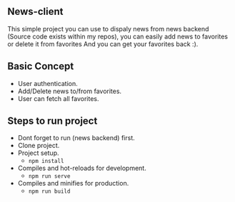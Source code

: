 ## News-client
This simple project you can use to dispaly news from news backend (Source code exists within my repos), you can easily add news to favorites or delete it from favorites And you can get your favorites back :).

## Basic Concept
* User authentication.
* Add/Delete news to/from favorites.
* User can fetch all favorites.

## Steps to run project
* Dont forget to run (news backend) first.
* Clone project.
* Project setup.
    * `npm install`
* Compiles and hot-reloads for development.
    * `npm run serve`
* Compiles and minifies for production.
    * `npm run build`
